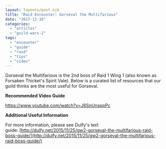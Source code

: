```yaml
---
layout: layouts/post.njk
title: "Raid Encounter: Gorseval the Multifarious"
date: "2017-12-18"
categories: 
  - "articles"
  - "guild-wars-2"
tags: 
  - "encounter"
  - "guide"
  - "raid"
  - "tips"
  - "video"
---
```


Gorseval the Multifarious is the 2nd boss of Raid 1 Wing 1 (also known as Forsaken Thicket's Spirit Vale). Below is a curated list of resources that our guild thinks are the most useful for Gorseval.

**Recommended Video Guide**

https://www.youtube.com/watch?v=J6SnUnsppPc

**Additional Useful Information**

For more information, please see Dulfy's text guide: [http://dulfy.net/2015/11/25/gw2-gorseval-the-multifarious-raid-boss-guide/](http://dulfy.net/2015/11/25/gw2-gorseval-the-multifarious-raid-boss-guide/)
